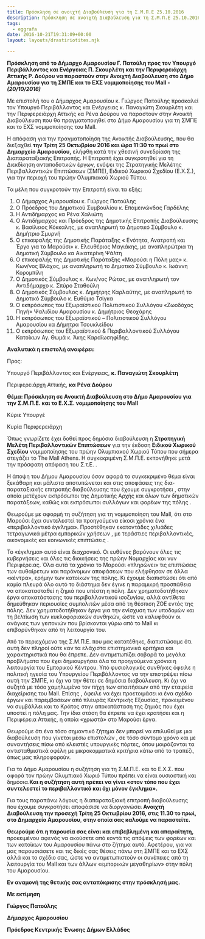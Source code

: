 ```yaml
---
title: Πρόσκληση σε ανοιχτή Διαβούλευση για τη Σ.Μ.Π.Ε 25.10.2016
description: Πρόσκληση σε ανοιχτή Διαβούλευση για τη Σ.Μ.Π.Ε 25.10.2016
tags:
  - eggrafa
date: 2016-10-21T19:31:09+00:00
layout: layouts/drastiriotites.njk

---
```


<!-- excerpt -->

**Πρόσκληση από το Δήμαρχο Αμαρουσίου Γ. Πατούλη προς τον Υπουργό Περιβάλλοντος και Ενέργειας Π. Σκουρλέτη και την Περιφερειάρχη Αττικής Ρ. Δούρου να παραστούν στην Ανοιχτή Διαβούλευση στο Δήμο Αμαρουσίου για τη ΣΜΠΕ και το ΕΧΣ νομιμοποίησης του Mall -** **_(20/10/2016)_**

Με επιστολή του ο Δήμαρχος Αμαρουσίου κ. Γιώργος Πατούλης προσκαλεί τον Υπουργό Περιβάλλοντος και Ενέργειας κ. Παναγιώτη Σκουρλέτη και την Περιφερειάρχη Αττικής κα Ρένα Δούρου να παραστούν στην Ανοικτή Διαβούλευση που θα πραγματοποιηθεί στο Δήμο Αμαρουσίου για τη ΣΜΠΕ και το ΕΧΣ νομιμοποίησης του Mall.

Η απόφαση για την πραγματοποίηση της Ανοικτής Διαβούλευσης, που θα διεξαχθεί **την Τρίτη 25 Οκτωβρίου 2016 και ώρα 11:30 το πρωί στο Δημαρχείο Αμαρουσίου,** ελήφθη κατά την χθεσινή συνεδρίαση της Διαπαραταξιακής Επιτροπής.
Η Επιτροπή έχει συγκροτηθεί για τη Διεκδίκηση ανταποδοτικών έργων, ενόψει της Στρατηγικής Μελέτης Περιβαλλοντικών Επιπτώσεων (ΣΜΠΕ), Ειδικού Χωρικού Σχεδίου (Ε.Χ.Σ.), για την περιοχή του πρώην Ολυμπιακού Χωριού Τύπου.

Τα μέλη που συγκροτούν την Επιτροπή είναι τα εξής:

1. Ο Δήμαρχος Αμαρουσίου κ. Γιώργος Πατούλης
2. Ο Πρόεδρος του Δημοτικού Συμβουλίου κ. Επαμεινώνδας Γαρδέλης
3. Η Αντιδήμαρχος κα Ρένα Χαλιώτη
4. Ο Αντιδήμαρχος και Πρόεδρος της Δημοτικής Επιτροπής Διαβούλευσης κ. Βασίλειος Κόκκαλης, με αναπληρωτή το Δημοτικό Σύμβουλο κ. Δημήτριο Σμυρνή
5. Ο επικεφαλής της Δημοτικής Παράταξης « Ενότητα, Ανατροπή και Έργο για το Μαρούσι» κ. Ελευθέριος Μαγιάκης, με αναπληρώτρια τη Δημοτική Σύμβουλο κα Αικατερίνη Ψάλτη
6. Ο επικεφαλής της Δημοτικής Παράταξης «Μαρούσι η Πόλη μας» κ. Κων/νος Βλάχος, με αναπληρωτή το Δημοτικό Σύμβουλο κ. Ιωάννη Κορομπίλη
7. Ο Δημοτικός Σύμβουλος κ. Κων/νος Ρώτας, με αναπληρωτή τον Αντιδήμαρχο κ. Σπύρο Σταθούλη
8. Ο Δημοτικός Σύμβουλος κ. Δημήτρης Καρλαύτης, με αναπληρωτή το Δημοτικό Σύμβουλο κ. Ευθύμιο Τσίγκα
9. Ο εκπρόσωπος του Εξωραϊστικού Πολιτιστικού Συλλόγου «Ζωοδόχος Πηγή» Ψαλιδίου Αμαρουσίου κ. Δημήτριος Θεοχάρης
10. Η εκπρόσωπος του Εξωραϊστικού – Πολιτιστικού Συλλόγου Αμαρουσίου κα Δήμητρα Τσουκλείδου
11. Ο εκπρόσωπος του Εξωραϊστικού &amp; Περιβαλλοντικού Συλλόγου Κατοίκων Αγ. Θωμά κ. Άκης Καραϊωσηφίδης.

**Αναλυτικά η επιστολή αναφέρει:**

Προς:

Υπουργό Περιβάλλοντος και Ενέργειας, **κ.** **Παναγιώτη Σκουρλέτη**

Περιφερειάρχη Αττικής, **κα** **Ρένα Δούρου**

**Θέμα: Πρόσκληση σε Ανοικτή Διαβούλευση στο Δήμο Αμαρουσίου για την Σ.Μ.Π.Ε. και το Ε.Χ.Σ. νομιμοποίησης του Mall**

Κύριε Υπουργέ

Κυρία Περιφερειάρχη

Όπως γνωρίζετε έχει δοθεί προς δημόσια διαβούλευση η **Στρατηγική Μελέτη Περιβαλλοντικών Επιπτώσεων** για την έκδοση **Ειδικού Χωρικού Σχεδίου** νομιμοποίησης του πρώην Ολυμπιακού Χωριού Τύπου που σήμερα στεγάζει το The Mall Athens. Η συγκεκριμένη Σ.Μ.Π.Ε. εκπονήθηκε μετά την πρόσφατη απόφαση του Σ.τ.Ε. .

Η άποψη του Δήμου Αμαρουσίου όσον αφορά το συγκεκριμένο θέμα είναι ξεκάθαρη και μάλιστα αποτυπώνεται και στις αποφάσεις της δια-παραταξιακής επιτροπής διαβούλευσης που έχουμε συγκροτήσει , στην οποία μετέχουν εκπρόσωποι της Δημοτικής Αρχής και όλων των δημοτικών παρατάξεων, καθώς και εκπρόσωποι συλλόγων και φορέων της πόλης .

Θεωρούμε με αφορμή τη συζήτηση για τη νομιμοποίηση του Mall, ότι στο Μαρούσι έχει συντελεστεί τα προηγούμενα είκοσι χρόνια ένα «περιβαλλοντικό έγκλημα». Προστέθηκαν εκατοντάδες χιλιάδες τετραγωνικά μέτρα εμπορικών χρήσεων , με τεράστιες περιβαλλοντικές, οικονομικές και κοινωνικές επιπτώσεις .

Το «έγκλημα» αυτό είναι διαχρονικό. Οι ευθύνες βαρύνουν όλες τις κυβερνήσεις και όλες τις διοικήσεις της πρώην Νομαρχίας και νυν Περιφέρειας. Όλα αυτά τα χρόνια το Μαρούσι «πληρώνει» τις επιπτώσεις των αυθαίρετων και παράνομων αποφάσεων που ελήφθησαν σε άλλα «κέντρα», ερήμην των κατοίκων της πόλης. Κι έχουμε διαπιστώσει ότι από καμία πλευρά όλο αυτό το διάστημα δεν έγινε η παραμικρή προσπάθεια να αποκατασταθεί η ζημιά που υπέστη η πόλη. Δεν χρηματοδοτήθηκαν έργα αποκατάστασης του περιβαλλοντικού ισοζυγίου, αλλά αντίθετα δημεύθηκαν περιουσίες συμπολιτών μέσα από τη θέσπιση ΖΟΕ εντός της πόλης. Δεν χρηματοδοτήθηκαν έργα για την ενίσχυση των υποδομών και τη βελτίωση των κυκλοφοριακών συνθηκών, ώστε να καλυφθούν οι ανάγκες των γειτονιών που βρίσκονται γύρω από το Mall κι επιβαρύνθηκαν από τη λειτουργία του.

Από το περιεχόμενο της Σ.Μ.Π.Ε. που μας κατατέθηκε, διαπιστώσαμε ότι αυτή δεν πληροί ούτε καν τα ελάχιστα επιστημονικά κριτήρια και χαρακτηριστικά που θα έπρεπε. Δεν αντιμετωπίζει σοβαρά τα μεγάλα προβλήματα που έχει δημιουργήσει όλα τα προηγούμενα χρόνια η λειτουργία του Εμπορικού Κέντρου. Υπό φυσιολογικές συνθήκες όφειλε η πολιτική ηγεσία του Υπουργείου Περιβάλλοντος να την επιστρέψει πίσω αυτή την ΣΜΠΕ, κι όχι να την θέτει σε δημόσια διαβούλευση. Κι όχι να συζητά με τόσο χαμηλωμένο τον πήχη των απαιτήσεων από την εταιρεία διαχείρισης του Mall. Επίσης , όφειλε να έχει προετοιμάσει κι ένα σχέδιο έργων και παρεμβάσεων από πλευράς Κεντρικής Εξουσίας, προκειμένου να συμβάλλει και το Κράτος στην αποκατάσταση της ζημιάς που έχει υποστεί η πόλη μας. Την ίδια στάση θα έπρεπε να έχει κρατήσει και η Περιφέρεια Αττικής, η οποία «χρωστά» στο Μαρούσι έργα.

Θεωρούμε ότι ένα τόσο σημαντικό ζήτημα δεν μπορεί να επιλυθεί με μια διαβούλευση που γίνεται μέσω επιστολών , σε τόσο σύντομο χρόνο και με συναντήσεις πίσω από κλειστές υπουργικές πόρτες, όπου μοιράζονται τα αντισταθμιστικά οφέλη με μικροκομματικά κριτήρια κάτω από το τραπέζι, όπως μας πληροφορούν.

Για το Δήμο Αμαρουσίου η συζήτηση για τη Σ.Μ.Π.Ε. και το Ε.Χ.Σ. που αφορά τον πρώην Ολυμπιακό Χωριό Τύπου πρέπει να είναι ουσιαστική και δημόσια.**Και η συζήτηση αυτή πρέπει να γίνει «στον τόπο που έχει συντελεστεί το περιβαλλοντικό και όχι μόνον έγκλημα».**

Για τους παραπάνω λόγους η διαπαραταξιακή επιτροπή διαβούλευσης που έχουμε συγκροτήσει αποφάσισε να διοργανώσει **Ανοιχτή Διαβούλευση την προσεχή Τρίτη 25 Οκτωβρίου 2016, στις 11.30 το πρωί, στο Δημαρχείο Αμαρουσίου**, **στην οποία σας καλούμε να παραστείτε.**

**Θεωρούμε ότι η παρουσία σας είναι και επιβεβλημένη και απαραίτητη,** προκειμένου αφενός να ακούσετε από κοντά τις απόψεις των φορέων και των κατοίκων του Αμαρουσίου πάνω στο ζήτημα αυτό. Αφετέρου, για να μας παρουσιάσετε και τις δικές σας θέσεις πάνω στη ΣΜΠΕ και το ΕΧΣ αλλά και το σχέδιο σας, ώστε να αντιμετωπιστούν οι συνέπειες από τη λειτουργία του Mall και των άλλων «εμπορικών μεγαθηρίων» στην πόλη του Αμαρουσίου.

**Εν αναμονή της θετικής σας ανταπόκρισης στην πρόσκλησή μας.**

**Με εκτίμηση**

**Γιώργος Πατούλης**

**Δήμαρχος Αμαρουσίου**

**Πρόεδρος Κεντρικής Ένωσης Δήμων Ελλάδος**
